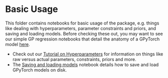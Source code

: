 # Basic Usage

This folder contains notebooks for basic usage of the package, e.g. things like dealing with hyperparameters,
parameter constraints and priors, and saving and loading models. Before checking these out, you may want to see our
simple GP regression notebooks that detail the anatomy of a GPyTorch model [here](../01_Simple_GP_Regression).

- Check out our [Tutorial on Hyperparameters](./Hyperparameters.ipynb) for information on things like raw versus actual
  parameters, constraints, priors and more.
- The [Saving and loading models](./Saving_and_Loading_Models.ipynb) notebook details how to save and load GPyTorch models
  on disk.
